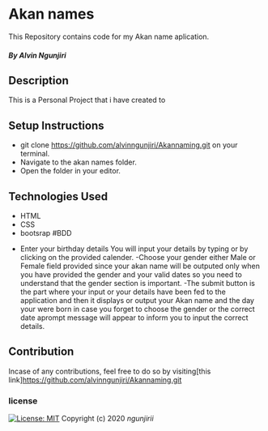 # Akan names
This Repository contains code for my Akan name aplication.
##### By Alvin Ngunjiri
## Description
This is a Personal Project that i have created to 
              </div>  
## Setup Instructions
* git clone https://github.com/alvinngunjiri/Akannaming.git on your terminal.
* Navigate to the akan names folder.
* Open the folder in your editor.
## Technologies Used
* HTML
* CSS
* bootsrap
#BDD
- Enter your birthday details
 You will input your details by typing or by clicking on the provided calender.
 -Choose your gender either Male or Female field provided since your akan name will be outputed only when you have provided the gender and your valid dates so you need to understand that the gender section is important.
 -The submit button is the part where your input or your details have been fed to the application and then it displays or output your Akan name and the day your were born in case you forget to choose the gender or the correct date aprompt message will appear to inform you to input the correct details.
## Contribution
Incase of any contributions, feel free to do so by visiting[this link]https://github.com/alvinngunjiri/Akannaming.git
### license
[![License: MIT](https://img.shields.io/badge/License-MIT-yellow.svg)](https://opensource.org/licenses/MIT)
Copyright (c) 2020 *ngunjirii*